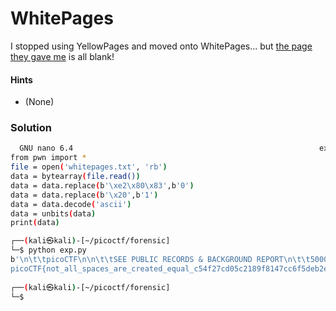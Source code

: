 # WhitePages
I stopped using YellowPages and moved onto WhitePages... but [the page they gave me](https://jupiter.challenges.picoctf.org/static/74274b96fe966126a1953c80762af80d/whitepages.txt) is all blank!

#### Hints
- (None)

### Solution
```bash
  GNU nano 6.4                                                       exp.py                                                                
from pwn import *
file = open('whitepages.txt', 'rb')
data = bytearray(file.read())
data = data.replace(b'\xe2\x80\x83',b'0')
data = data.replace(b'\x20',b'1')
data = data.decode('ascii')
data = unbits(data)
print(data)

```

```bash
┌──(kali㉿kali)-[~/picoctf/forensic]
└─$ python exp.py
b'\n\t\tpicoCTF\n\n\t\tSEE PUBLIC RECORDS & BACKGROUND REPORT\n\t\t5000 Forbes Ave, Pittsburgh, PA 15213\n\t\t
picoCTF{not_all_spaces_are_created_equal_c54f27cd05c2189f8147cc6f5deb2e56}\n\t\t'
                                                                                                                                           
┌──(kali㉿kali)-[~/picoctf/forensic]
└─$                                                      
```